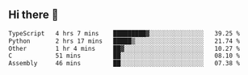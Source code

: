 ## Hi there 👋

<!--
**whirlun/whirlun** is a ✨ _special_ ✨ repository because its `README.md` (this file) appears on your GitHub profile.

Here are some ideas to get you started:

- 🔭 I’m currently working on ...
- 🌱 I’m currently learning ...
- 👯 I’m looking to collaborate on ...
- 🤔 I’m looking for help with ...
- 💬 Ask me about ...
- 📫 How to reach me: ...
- 😄 Pronouns: ...
- ⚡ Fun fact: ...
-->
<!--START_SECTION:waka-->

```txt
TypeScript   4 hrs 7 mins    █████████▓░░░░░░░░░░░░░░░   39.25 %
Python       2 hrs 17 mins   █████▒░░░░░░░░░░░░░░░░░░░   21.74 %
Other        1 hr 4 mins     ██▓░░░░░░░░░░░░░░░░░░░░░░   10.27 %
C            51 mins         ██░░░░░░░░░░░░░░░░░░░░░░░   08.10 %
Assembly     46 mins         ██░░░░░░░░░░░░░░░░░░░░░░░   07.38 %
```

<!--END_SECTION:waka-->
